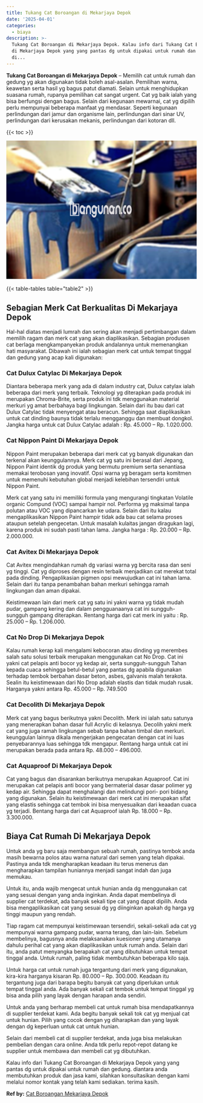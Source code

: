 ```yaml
---
title: Tukang Cat Boroangan di Mekarjaya Depok
date: '2025-04-01'
categories:
  - biaya
description: >-
  Tukang Cat Boroangan di Mekarjaya Depok. Kalau info dari Tukang Cat Boroangan
  di Mekarjaya Depok yang yang pantas dg untuk dipakai untuk rumah dan gedung.
  di...
---
```


**Tukang Cat Boroangan di Mekarjaya Depok** – Memilih cat untuk rumah dan gedung yg akan digunakan tidak boleh asal-asalan. Pemilihan warna, keawetan serta hasil yg bagus patut diamati. Selain untuk menghidupkan suasana rumah, rupanya pemilihan cat sangat urgent. Cat yg baik ialah yang bisa berfungsi dengan bagus. Selain dari kegunaan mewarnai, cat yg dipilih perlu mempunyai beberapa manfaat yg mendasar. Seperti kegunaan perlindungan dari jamur dan organisme lain, perlindungan dari sinar UV, perlindungan dari kerusakan mekanis, perlindungan dari kotoran dll.

{{< toc >}}

![Tukang Cat Boroangan di Mekarjaya Depok](/images/jasa-cat-murah10.png)

{{< table-tables table="table2" >}}

## Sebagian Merk Cat Berkualitas Di Mekarjaya Depok

Hal-hal diatas menjadi lumrah dan sering akan menjadi pertimbangan dalam memilih ragam dan merk cat yang akan diaplikasikan. Sebagian produsen cat berlaga mengkampanyekan produk andalannya untuk memenangkan hati masyarakat. Dibawah ini ialah sebagian merk cat untuk tempat tinggal dan gedung yang acap kali digunakan:

### Cat Dulux Catylac Di Mekarjaya Depok

Diantara beberapa merk yang ada di dalam industry cat, Dulux catylax ialah beberapa dari merk yang terbaik. Teknologi yg diterapkan pada produk ini merupakan Chroma-Brite, serta produk ini tdk menggunakan material merkuri yg amat berbahaya bagi lingkungan. Selain dari itu bau dari cat Dulux Catylac tidak menyengat atau beracun. Sehingga saat diaplikasikan untuk cat dinding baunya tidak terlalu mengganggu dan membuat dongkol. Jangka harga untuk cat Dulux Catylac adalah : Rp. 45.000 – Rp. 1.020.000.

### Cat Nippon Paint Di Mekarjaya Depok

Nippon Paint merupakan beberapa dari merk cat yg banyak digunakan dan terkenal akan keunggulannya. Merk cat yg satu ini berasal dari Jepang, Nippon Paint identik dg produk yang bermutu premium serta senantiasa memakai terobosan yang inovatif. Opsi warna yg beragam serta komitmen untuk memenuhi kebutuhan global menjadi kelebihan tersendiri untuk Nippon Paint.

Merk cat yang satu ini memiliki formula yang mengurangi tingkatan Volatile organic Compund (VOC) sampai hampir nol. Performa yg maksimal tanpa polutan atau VOC yang dipancarkan ke udara. Selain dari itu kalau mengaplikasikan Nippon Paint hampir tidak ada bau cat selama proses ataupun setelah pengecetan. Untuk masalah kulaitas jangan diragukan lagi, karena produk ini sudah pasti tahan lama. Jangka harga : Rp. 20.000 – Rp. 2.000.000.

### Cat Avitex Di Mekarjaya Depok

Cat Avitex mengindahkan rumah dg variasi warna yg bercita rasa dan seni yg tinggi. Cat yg diproses dengan resin terbaik menjadikan cat merekat total pada dinding. Pengaplikasian pigmen opsi mewujudkan cat ini tahan lama. Selain dari itu tanpa penambahan bahan merkuri sehingga ramah lingkungan dan aman dipakai.

Keistimewaan lain dari merk cat yg satu ini yakni warna yg tidak mudah pudar, gampang kering dan dalam pengguanaanya cat ini sungguh-sungguh gampang diterapkan. Rentang harga dari cat merk ini yaitu : Rp. 25.000 – Rp. 1.206.000.

### Cat No Drop Di Mekarjaya Depok

Kalau rumah kerap kali mengalami kebocoran atau dinding yg merembes salah satu solusi terbaik merupakan menggunakan cat No Drop. Cat ini yakni cat pelapis anti bocor yg kedap air, serta sungguh-sungguh Tahan kepada cuaca sehingga betul-betul yang pantas dg apabila digunakan terhadap tembok berbahan dasar beton, asbes, galvanis malah terakota. Sealin itu keistimewaan dari No Drop adalah elastis dan tidak mudah rusak. Harganya yakni antara Rp. 45.000 – Rp. 749.500

### Cat Decolith Di Mekarjaya Depok

Merk cat yang bagus berikutnya yakni Decolith. Merk ini ialah satu satunya yang menerapkan bahan dasar full Acrylic di kelasnya. Decolih yakni merk cat yang juga ramah lingkungan sebab tanpa bahan timbal dan merkuri. keunggulan lainnya dikala mengerjakan pengecatan dengan cat ini luas penyebarannya luas sehingga tdk mengapur. Rentang harga untuk cat ini merupakan berada pada antara Rp. 48.000 – 496.000.

### Cat Aquaproof Di Mekarjaya Depok

Cat yang bagus dan disarankan berikutnya merupakan Aquaproof. Cat ini merupakan cat pelapis anti bocor yang bermaterial dasar dasar polimer yg kedap air. Sehingga dapat menghalangi dan melindungi pori- pori bidang yang digunakan. Selain itu keistimewaan dari merk cat ini merupakan sifat yang elastis sehingga cat tembok ini bisa menyesuaikan dari keaadan cuaca yg terjadi. Bentang harga dari cat Aquaproof ialah Rp. 18.000 – Rp. 3.300.000.

## Biaya Cat Rumah Di Mekarjaya Depok

Untuk anda yg baru saja membangun sebuah rumah, pastinya tembok anda masih bewarna polos atau warna natural dari semen yang telah dipakai. Pastinya anda tdk mengharapkan keadaan itu terus menerus dan mengharapkan tampilan huniannya menjadi sangat indah dan juga memukau.

Untuk itu, anda wajib mengecat untuk hunian anda dg menggunakan cat yang sesuai dengan yang anda inginkan. Anda dapat membelinya di supplier cat terdekat, ada banyak sekali tipe cat yang dapat dipilih. Anda bisa mengaplikasikan cat yang sesuai dg yg diinginkan apakah dg harga yg tinggi maupun yang rendah.

Tiap ragam cat mempunyai keistimewaan tersendiri, sekali-sekali ada cat yg mempunyai warna gampang pudar, warna terang, dan lain-lain. Sebelum membelinya, bagusnya anda melaksanakan kuesioner yang utamanya dahulu perihal cat yang akan diaplikasikan untuk rumah anda. Selain dari itu, anda patut menyangka berapakah cat yang dibutuhkan untuk tempat tinggal anda. Untuk rumah, paling tidak membutuhkan beberapa kilo saja.

Untuk harga cat untuk rumah juga tergantung dari merk yang digunakan, kira-kira harganya kisaran Rp. 80.000 – Rp. 300.000. Keadaan itu tergantung juga dari barapa begitu banyak cat yang diperlukan untuk tempat tinggal anda. Ada banyak sekali cat tembok untuk tempat tinggal yg bisa anda pilih yang layak dengan harapan anda sendiri.

Untuk anda yang berharap membeli cat untuk rumah bisa mendapatkannya di supplier terdekat kami. Ada begitu banyak sekali tok cat yg menjual cat untuk hunian. Pilih yang cocok dengan yg diharapkan dan yang layak dengan dg keperluan untuk cat untuk hunian.

Selain dari membeli cat di supplier terdekat, anda juga bisa melakukan pembelian dengan cara online. Anda tdk perlu repot-repot datang ke supplier untuk membawa dan membeli cat yg dibutuhkan.

Kalau info dari Tukang Cat Boroangan di Mekarjaya Depok yang yang pantas dg untuk dipakai untuk rumah dan gedung. diantara anda membutuhkan produk dan jasa kami, silahkan konsultasikan dengan kami melalui nomor kontak yang telah kami sediakan. terima kasih.

**Ref by:** [Cat Boroangan Mekarjaya Depok](https://id.wikipedia.org/wiki/Cat)
